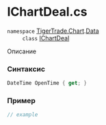 
# IChartDeal.cs
`namespace` [TigerTrade.Chart](../../../../TigerTrade.Chart.md).[Data](../../../../TigerTrade.Chart/Data.md)  
&nbsp;&nbsp;&nbsp;&nbsp;&nbsp;&nbsp;&nbsp;&nbsp;&nbsp;`class` [IChartDeal](../../IChartDeal.cs.md)

Описание

### Синтаксис
```csharp
DateTime OpenTime { get; }
```
### Пример  
```csharp
// example
```
